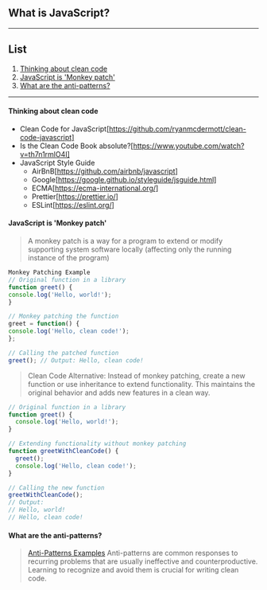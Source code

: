 ## What is JavaScript?

---

## List

1. [Thinking about clean code](#thinking-about-clean-code)
2. [JavaScript is 'Monkey patch'](#javascript-is-monkey-patch)
3. [What are the anti-patterns?](#what-are-the-anti-patterns)

---

#### Thinking about clean code

- Clean Code for JavaScript[https://github.com/ryanmcdermott/clean-code-javascript]
- Is the Clean Code Book absolute?[https://www.youtube.com/watch?v=th7n1rmlO4I]
- JavaScript Style Guide
  - AirBnB[https://github.com/airbnb/javascript]
  - Google[https://google.github.io/styleguide/jsguide.html]
  - ECMA[https://ecma-international.org/]
  - Prettier[https://prettier.io/]
  - ESLint[https://eslint.org/]

#### JavaScript is 'Monkey patch'

> A monkey patch is a way for a program to extend or modify supporting system software locally (affecting only the running instance of the program)

```javascript
Monkey Patching Example
// Original function in a library
function greet() {
console.log('Hello, world!');
}

// Monkey patching the function
greet = function() {
console.log('Hello, clean code!');
};

// Calling the patched function
greet(); // Output: Hello, clean code!
```

> Clean Code Alternative: Instead of monkey patching, create a new function or use inheritance to extend functionality. This maintains the original behavior and adds new features in a clean way.

```javascript
// Original function in a library
function greet() {
  console.log('Hello, world!');
}

// Extending functionality without monkey patching
function greetWithCleanCode() {
  greet();
  console.log('Hello, clean code!');
}

// Calling the new function
greetWithCleanCode();
// Output:
// Hello, world!
// Hello, clean code!
```

#### What are the anti-patterns?

> [Anti-Patterns Examples](anti-patterns.md)
> Anti-patterns are common responses to recurring problems that are usually ineffective and counterproductive. Learning to recognize and avoid them is crucial for writing clean code.
